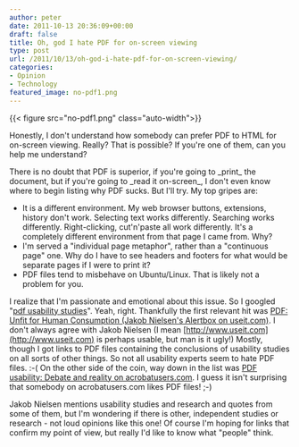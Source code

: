 ```yaml
---
author: peter
date: 2011-10-13 20:36:09+00:00
draft: false
title: Oh, god I hate PDF for on-screen viewing
type: post
url: /2011/10/13/oh-god-i-hate-pdf-for-on-screen-viewing/
categories:
- Opinion
- Technology
featured_image: no-pdf1.png
---
```


<!-- HUGO: Using figure shortcode -->
{{< figure src="no-pdf1.png" class="auto-width">}}

Honestly, I don't understand how somebody can prefer PDF to HTML for on-screen viewing. Really? That is possible? If you're one of them, can you help me understand?

<!-- more -->There is no doubt that PDF is superior, if you're going to _print_ the document, but if you're going to _read it on-screen_, I don't even know where to begin listing why PDF sucks. But I'll try. My top gripes are:



* It is a different environment. My web browser buttons, extensions, history don't work. Selecting text works differently. Searching works differently. Right-clicking, cut'n'paste all work differently. It's a completely different environment from that page I came from. Why?
* I'm served a "individual page metaphor", rather than a "continuous page" one. Why do I have to see headers and footers for what would be separate pages if I were to print it?
* PDF files tend to misbehave on Ubuntu/Linux. That is likely not a problem for you.

I realize that I'm passionate and emotional about this issue. So I googled "[pdf usability studies](http://www.google.com/search?q=pdf+usability+studies)". Yeah, right. Thankfully the first relevant hit was [PDF: Unfit for Human Consumption (Jakob Nielsen's Alertbox on useit.com)](http://www.useit.com/alertbox/20030714.html). I don't always agree with Jakob Nielsen (I mean [http://www.useit.com](http://www.useit.com) is perhaps usable, but man is it ugly!) Mostly, though I got links to PDF files containing the conclusions of usability studies on all sorts of other things. So not all usability experts seem to hate PDF files. :-( On the other side of the coin, way down in the list was [PDF usability: Debate and reality on acrobatusers.com](http://acrobatusers.com/articles/2006/11/usability_debate). I guess it isn't surprising that somebody on acrobatusers.com likes PDF files! ;-)

Jakob Nielsen mentions usability studies and research and quotes from some of them, but I'm wondering if there is other, independent studies or research - not loud opinions like this one! Of course I'm hoping for links that confirm my point of view, but really I'd like to know what "people" think.
